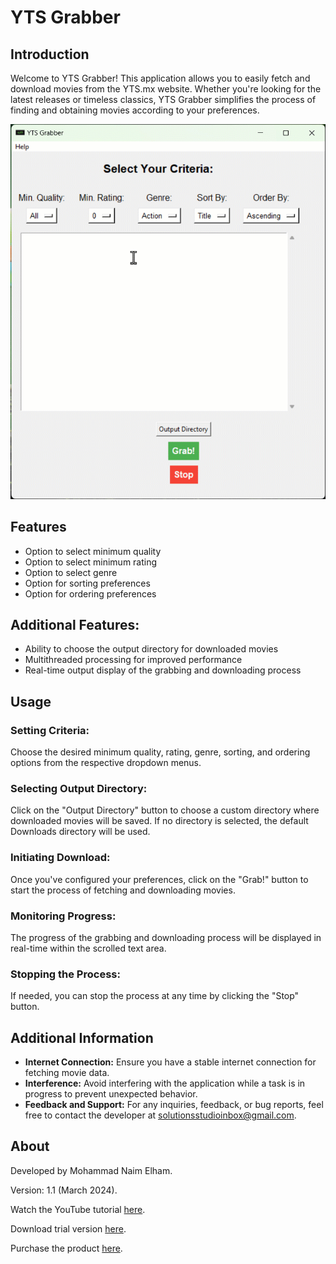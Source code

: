 <h1> YTS Grabber</h1>

<h2> Introduction </h2>

Welcome to YTS Grabber! This application allows you to easily fetch and download movies from the YTS.mx website. Whether you're looking for the latest releases or timeless classics, YTS Grabber simplifies the process of finding and obtaining movies according to your preferences.

![Alt Text](YTSGrabber.gif)


<h2> Features </h2>

<ul>
  <li>Option to select minimum quality</li>
  <li>Option to select minimum rating</li>
  <li>Option to select genre</li>
  <li>Option for sorting preferences</li>
  <li>Option for ordering preferences</li>
</ul>

<h2>Additional Features:</h2>
<ul>
  <li>Ability to choose the output directory for downloaded movies</li>
  <li>Multithreaded processing for improved performance</li>
  <li>Real-time output display of the grabbing and downloading process</li>
</ul>

<h2>Usage</h2>

<h3>Setting Criteria:</h3>
<p>Choose the desired minimum quality, rating, genre, sorting, and ordering options from the respective dropdown menus.</p>

<h3>Selecting Output Directory:</h3>
<p>Click on the "Output Directory" button to choose a custom directory where downloaded movies will be saved. If no directory is selected, the default Downloads directory will be used.</p>

<h3>Initiating Download:</h3>
<p>Once you've configured your preferences, click on the "Grab!" button to start the process of fetching and downloading movies.</p>

<h3>Monitoring Progress:</h3>
<p>The progress of the grabbing and downloading process will be displayed in real-time within the scrolled text area.</p>

<h3>Stopping the Process:</h3>
<p>If needed, you can stop the process at any time by clicking the "Stop" button.</p>

<h2>Additional Information</h2>
<ul>
  <li><strong>Internet Connection:</strong> Ensure you have a stable internet connection for fetching movie data.</li>
  <li><strong>Interference:</strong> Avoid interfering with the application while a task is in progress to prevent unexpected behavior.</li>
  <li><strong>Feedback and Support:</strong> For any inquiries, feedback, or bug reports, feel free to contact the developer at <a href="mailto:solutionsstudioinbox@gmail.com">solutionsstudioinbox@gmail.com</a>.</li>
</ul>

<h2>About</h2>
<p>Developed by Mohammad Naim Elham.</p>
<p>Version: 1.1 (March 2024).</p>


<p>Watch the YouTube tutorial <a href="https://youtu.be/TsZ38iuygDk">here</a>.</p>
<p>Download trial version <a href="https://drive.google.com/file/d/1kw_WpyMiYyuoGceFwsdDOAn02hMI43h6/view?usp=drive_link">here</a>.</p>

<p>Purchase the product <a href="https://naimelham.gumroad.com/l/ytsgrabber">here</a>.</p>

